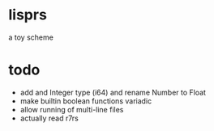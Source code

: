 # lisprs
a toy scheme

# todo
- add and Integer type (i64) and rename Number to Float
- make builtin boolean functions variadic
- allow running of multi-line files
- actually read r7rs
